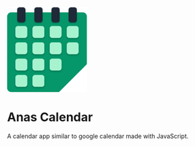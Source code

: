 <img src="./assets/icons/icon.svg" height="200px">

# Anas Calendar

A calendar app similar to google calendar made with JavaScript.